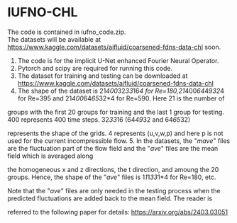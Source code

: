 # IUFNO-CHL
The code is contained in iufno_code.zip.  
The datasets will be available at https://www.kaggle.com/datasets/aifluid/coarsened-fdns-data-chl soon.   
1. The code is for the implicit U-Net enhanced Fourier Neural Operator. 
2. Pytorch and scipy are required for running this code.
3. The dataset for training and testing can be downloaded at https://www.kaggle.com/datasets/aifluid/coarsened-fdns-data-chl
4. The shape of the dataset is 21*400*32*33*16*4 for Re=180,21*400*64*49*32*4 for Re=395 and 21*400*64*65*32*4 for Re=590. Here 21 is the number of 

groups with the first 20 groups for training and the last 1 group for testing. 400 represents 400 time steps. 32*33*16 (64*49*32 and 64*65*32) 

represents the shape of the grids. 4 represents (u,v,w,p) and here p is not used for the current incompressible flow.
5. In the datasets, the "*mave*" files are the fluctuation part of the flow field and the "*ave*" files are the mean field which is averaged along 

the homogeneous x and z directions, the t direction, and amoung the 20 groups. Hence, the shape of the "*ave*" files is 1*1*1*33*1*4 for Re=180, etc. 

Note that the "*ave*" files are only needed in the testing process when the predicted fluctuations are added back to the mean field. The reader is 

referred to the following paper for details:
https://arxiv.org/abs/2403.03051
